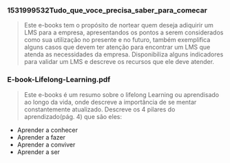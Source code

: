 ### 1531999532Tudo_que_voce_precisa_saber_para_comecar
> Este e-books tem o propósito de nortear quem deseja adiquirir um LMS para a empresa, apresentandos os pontos a serem considerados como sua utilização no presente e no futuro, também exemplifica alguns casos que devem ter atenção para encontrar um LMS que atenda as necessidades da empresa. Disponibiliza alguns indicadores para validar um LMS e descreve os recursos que ele deve atender.
 
### E-book-Lifelong-Learning.pdf
> Este e-books é um resumo sobre o lifelong Learning ou aprendisado ao longo da vida, onde descreve a importância de se mentar constantemente atualizado. Descreve os 4 pilares do aprendizado(pág. 4) que são eles:

- Aprender a conhecer
- Aprender a fazer
- Aprender a conviver
- Aprender a ser
